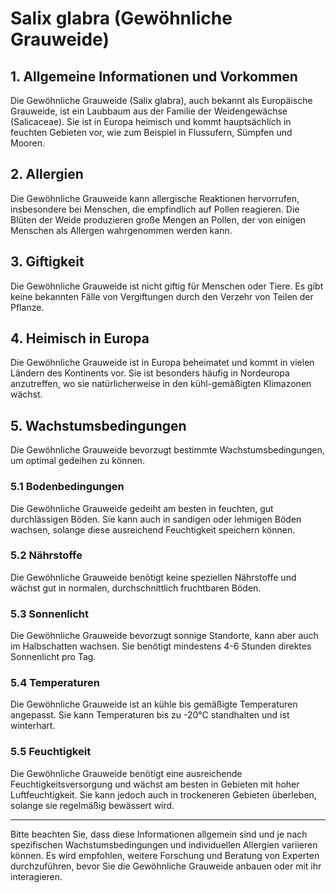 # Salix glabra (Gewöhnliche Grauweide)

## 1. Allgemeine Informationen und Vorkommen
Die Gewöhnliche Grauweide (Salix glabra), auch bekannt als Europäische Grauweide, ist ein Laubbaum aus der Familie der Weidengewächse (Salicaceae). Sie ist in Europa heimisch und kommt hauptsächlich in feuchten Gebieten vor, wie zum Beispiel in Flussufern, Sümpfen und Mooren.

## 2. Allergien
Die Gewöhnliche Grauweide kann allergische Reaktionen hervorrufen, insbesondere bei Menschen, die empfindlich auf Pollen reagieren. Die Blüten der Weide produzieren große Mengen an Pollen, der von einigen Menschen als Allergen wahrgenommen werden kann.

## 3. Giftigkeit
Die Gewöhnliche Grauweide ist nicht giftig für Menschen oder Tiere. Es gibt keine bekannten Fälle von Vergiftungen durch den Verzehr von Teilen der Pflanze.

## 4. Heimisch in Europa
Die Gewöhnliche Grauweide ist in Europa beheimatet und kommt in vielen Ländern des Kontinents vor. Sie ist besonders häufig in Nordeuropa anzutreffen, wo sie natürlicherweise in den kühl-gemäßigten Klimazonen wächst.

## 5. Wachstumsbedingungen
Die Gewöhnliche Grauweide bevorzugt bestimmte Wachstumsbedingungen, um optimal gedeihen zu können.

### 5.1 Bodenbedingungen
Die Gewöhnliche Grauweide gedeiht am besten in feuchten, gut durchlässigen Böden. Sie kann auch in sandigen oder lehmigen Böden wachsen, solange diese ausreichend Feuchtigkeit speichern können.

### 5.2 Nährstoffe
Die Gewöhnliche Grauweide benötigt keine speziellen Nährstoffe und wächst gut in normalen, durchschnittlich fruchtbaren Böden.

### 5.3 Sonnenlicht
Die Gewöhnliche Grauweide bevorzugt sonnige Standorte, kann aber auch im Halbschatten wachsen. Sie benötigt mindestens 4-6 Stunden direktes Sonnenlicht pro Tag.

### 5.4 Temperaturen
Die Gewöhnliche Grauweide ist an kühle bis gemäßigte Temperaturen angepasst. Sie kann Temperaturen bis zu -20°C standhalten und ist winterhart.

### 5.5 Feuchtigkeit
Die Gewöhnliche Grauweide benötigt eine ausreichende Feuchtigkeitsversorgung und wächst am besten in Gebieten mit hoher Luftfeuchtigkeit. Sie kann jedoch auch in trockeneren Gebieten überleben, solange sie regelmäßig bewässert wird.

---

Bitte beachten Sie, dass diese Informationen allgemein sind und je nach spezifischen Wachstumsbedingungen und individuellen Allergien variieren können. Es wird empfohlen, weitere Forschung und Beratung von Experten durchzuführen, bevor Sie die Gewöhnliche Grauweide anbauen oder mit ihr interagieren.
